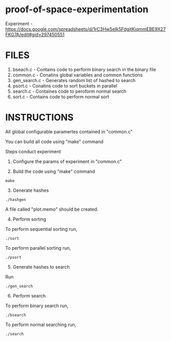 # proof-of-space-experimentation

Experiment - https://docs.google.com/spreadsheets/d/1rC3Hw5eIk5FdgjtKiqmmEBE9X27FKG7A/edit#gid=297450551

# FILES 

1. bseach.c - Contains code to perform binary search in the binary file
2. common.c - Conatins global variables and common functions
3. gen_search.c - Generates random list of hashed to search
4. psort.c - Conatins code to sort buckets in parallel
5. search.c - Containes code to peroform normal search
6. sort.c - Contains code to perform normal sort

# INSTRUCTIONS

All global configurable paramertes contained in "common.c"

You can build all code using "make" command

Steps conduct experiment

1. Configure the params of experiment in "common.c"

2. Build the code using "make" command

```
make
```

3. Generate hashes

```
./hashgen
```

A file called "plot.memo" should be created.

4. Perform sorting

To perform sequential sorting run,
```
./sort
```

To perform parallel sorting run,
```
./psort
```

5. Generate hashes to search

Run
```
./gen_search
```

6. Perform search

To perform binary search run,
```
./bsearch
```

To perform normal searching run,
```
./search
```
